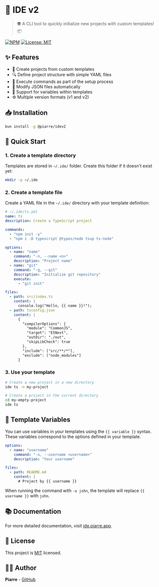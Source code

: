 # 🚀 IDE v2

> 👽️ A CLI tool to quickly initialize new projects with custom templates! 📦️

[![NPM](https://img.shields.io/npm/v/@piarre/idev2.svg)](https://www.npmjs.com/package/@piarre/idev2)
[![License: MIT](https://img.shields.io/badge/License-MIT-yellow.svg)](LICENSE)

## ✨ Features

- 🧩 Create projects from custom templates
- 🔍 Define project structure with simple YAML files
- 🔧 Execute commands as part of the setup process
- 🧰 Modify JSON files automatically
- 🔄 Support for variables within templates
- ⚙️ Multiple version formats (v1 and v2)

## 📥 Installation

```bash
bun install -g @piarre/idev2
```

## 🏁 Quick Start

### 1. Create a template directory

Templates are stored in `~/.ide/` folder. Create this folder if it doesn't exist yet:

```bash
mkdir -p ~/.ide
```

### 2. Create a template file

Create a YAML file in the `~/.ide/` directory with your template definition:

```yaml
# ~/.ide/ts.yml
name: ts
description: Create a TypeScript project

commands:
  - "npm init -y"
  - "npm i -D typescript @types/node tsup ts-node"

options:
  - name: "name"
    command: "-n, --name <n>"
    description: "Project name"
  - name: "git"
    command: "-g, --git"
    description: "Initialize git repository"
    execute:
      - "git init"

files:
  - path: src/index.ts
    content: |
      console.log("Hello, {{ name }}!");
  - path: tsconfig.json
    content: |
      {
        "compilerOptions": {
          "module": "CommonJS",
          "target": "ESNext",
          "outDir": "./out",
          "skipLibCheck": true
        },
        "include": ["src/**/*"],
        "exclude": ["node_modules"]
      }
```

### 3. Use your template

```bash
# Create a new project in a new directory
ide ts -n my-project

# Create a project in the current directory
cd my-empty-project
ide ts
```

## 🔄 Template Variables

You can use variables in your templates using the `{{ variable }}` syntax. These variables correspond to the options defined in your template.

```yaml
options:
  - name: "username"
    command: "-u, --username <username>"
    description: "Your username"

files:
  - path: README.md
    content: |
      # Project by {{ username }}
```

When running the command with `-u john`, the template will replace `{{ username }}` with `john`.

## 📚 Documentation

For more detailed documentation, visit [ide.piarre.app](https://ide.piarre.app/).

## 📜 License

This project is [MIT](LICENSE) licensed.

## 👨‍💻 Author

**Piarre** - [GitHub](https://github.com/Piarre)
